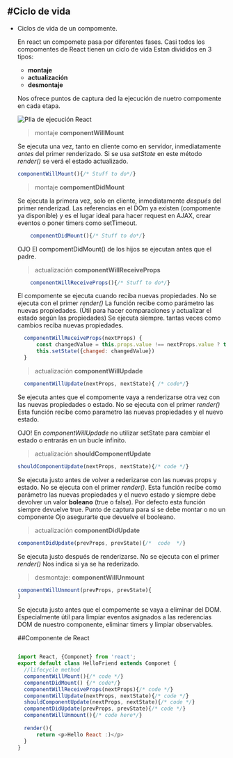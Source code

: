 #Ciclo de vida
---------------

- Ciclos de vida de un compomente.

    En react un compomete pasa por diferentes fases. Casi todos los compomentes de React tienen un ciclo de vida
    Estan divididos en 3 tipos:
    - **montaje** 
    - **actualización** 
    - **desmontaje**
    
    Nos ofrece puntos de captura ded la ejecución de nuetro compomente en cada etapa.
    
    ![PIla de ejecución React](http://cdn4.infoqstatic.com/statics_s1_20151111-0209/resource/articles/react-jsx-and-component/zh/resources/0702001.png)
    
    >montaje **componentWillMount**
    
    Se ejecuta una vez, tanto en cliente como en servidor, inmediatamente *antes* del primer
    renderizado. Si se usa *setState* en este método *render()* se verá el estado actualizado.
    ```js
    componentWillMount(){/* Stuff to do*/}
    ```
    
    >montaje **compomentDidMount**
    
    Se ejecuta la primera vez, solo en cliente, inmediatamente *después* del primer renderizad.
    Las referencias en el DOm ya existen (compomente ya disponible) y es el lugar ideal para hacer request en AJAX, crear 
    eventos o poner timers como setTimeout.
    ```js
        componentDidMount(){/* Stuff to do*/}
    ```
    OJO El compomentDidMount() de los hijos se ejecutan antes que el padre.
    
    >actualización **componentWillReceiveProps**
    ```js
        componentWillReceiveProps(){/* Stuff to do*/}    
    ```
    
    El compomente se ejecuta cuando reciba nuevas propiedades. No se ejecuta con el primer *render()*
    La función recibe como parámetro las nuevas propiedades. (Útil para hacer comparaciones y actualizar
    el estado según las propiedades)
    Se ejecuta siempre. tantas veces como cambios reciba nuevas propiedades.
    ```js
      componentWillReceiveProps(nextProps) {
          const changedValue = this.props.value !== nextProps.value ? true: false
          this.setState({changed: changedValue})
      }
    ```
    
    >actualización **componentWillUpdade**
    ```js
      componentWillUpdate(nextProps, nextState){ /* code*/}
    ```
    Se ejecuta antes que el compomente vaya a renderizarse otra vez con las nuevas propiedades o estado.
    No se ejecuta con el primer *render()* Esta función recibe como parametro las nuevas propiedades y el
    nuevo estado.
    
    OJO! En *componentWillUpdade* no utilizar setState para cambiar el estado o entrarás en un bucle infinito.
    
    >actualización **shouldComponentUpdate**
    ```js
    shouldComponentUpdate(nextProps, nextState){/* code */}
    ```
    
    Se ejecuta justo antes de volver a rederizarse con las nuevas props y estado. No se ejecuta con el primer 
    *render()*. Esta función recibe como parámetro las nuevas propiedades y el nuevo estado y siempre debe devolver
    un valor **boleano** (true o false). Por defecto esta función siempre devuelve true. Punto de captura para si 
    se debe montar o no un componente
    Ojo asegurarte que devuelve el booleano.
    
    >actualización **componentDidUpdate**
    ```js
    componentDidUpdate(prevProps, prevState){/*  code  */}
    ```
    
    Se ejecuta justo después de renderizarse. No se ejecuta con el primer *render()*
    Nos indica si ya se ha rederizado.
    
    >desmontaje: **componentWillUnmount**
    ```js
    componentWillUnmount(prevProps, prevState){
    }
    ```
    
    Se ejecuta justo antes que el compomente se vaya a eliminar del DOM. Especialmente útil para
    limpiar eventos asignados a las rederencias DOM de nuestro componente, eliminar timers y limpiar
    observables.
    
    ##Componente de React
    
    ```js
    
    import React, {Componet} from 'react';
    export default class HelloFriend extends Componet {
      //lifecycle method
      componentWillMount(){/* code */}
      componentDidMount() {/* code*/}
      componentWillReceiveProps(nextProps){/* code */}
      componentWillUpdate(nextProps, nextState){/* code */}
      shouldComponentUpdate(nextProps, nextState){/* code */}
      componentDidUpdate(prevProps, prevState){/* code */}
      componentWillUnmount(){/* code here*/}
      
      render(){
          return <p>Hello React :)</p>
      }
    }
    
    ```
    